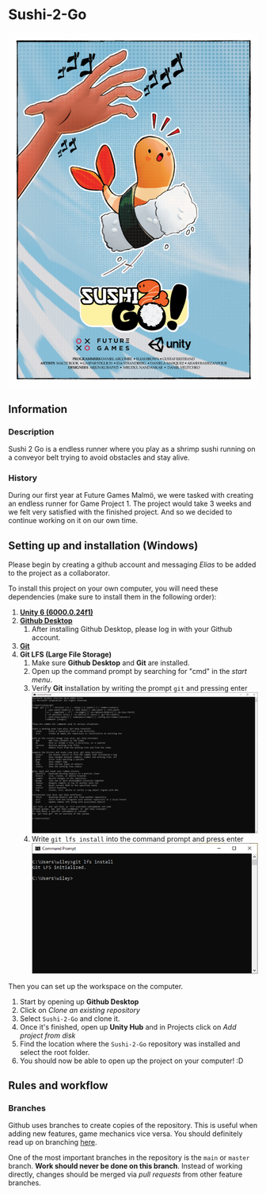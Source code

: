 # Sushi-2-Go
![poster](/readme_images/poster.png)

## Information
### Description
Sushi 2 Go is a endless runner where you play as a shrimp sushi running on a conveyor belt trying to avoid obstacles and stay alive.
### History
During our first year at Future Games Malmö, we were tasked with creating an endless runner for Game Project 1. The project would take 3 weeks and we felt very satisfied with the finished project. And so we decided to continue working on it on our own time.

## Setting up and installation (Windows)
Please begin by creating a github account and messaging *Elias* to be added to the project as a collaborator.

To install this project on your own computer, you will need these dependencies (make sure to install them in the following order):
1. **[Unity 6 (6000.0.24f1)](https://unity.com/releases/editor/whats-new/6000.0.24)**
2. **[Github Desktop](https://desktop.github.com/download/)**
    1. After installing Github Desktop, please log in with your Github account.
3. **[Git](https://git-scm.com/downloads)**
4. **Git LFS (Large File Storage)**
   1. Make sure **Github Desktop** and **Git** are installed.
   2. Open up the command prompt by searching for "cmd" in the *start menu*.
   3. Verify **Git** installation by writing the prompt `git` and pressing enter
      ![command prompt git verification](/readme_images/gitverification.png)
   4. Write `git lfs install` into the command prompt and press enter
      ![command prompt git lfs install](/readme_images/gitlfsinstall.png)

Then you can set up the workspace on the computer.
1. Start by opening up **Github Desktop**
2. Click on *Clone an existing repository*
3. Select `Sushi-2-Go` and clone it.
4. Once it's finished, open up **Unity Hub** and in Projects click on *Add project from disk*
5. Find the location where the `Sushi-2-Go` repository was installed and select the root folder.
6. You should now be able to open up the project on your computer! :D

## Rules and workflow
### Branches
Github uses branches to create copies of the repository. This is useful when adding new features, game mechanics vice versa. You should definitely read up on branching [here](https://docs.github.com/en/pull-requests/collaborating-with-pull-requests/proposing-changes-to-your-work-with-pull-requests/about-branches). 

One of the most important branches in the repository is the `main` or `master` branch. **Work should never be done on this branch**. Instead of working directly, changes should be merged via *pull requests* from other feature branches.